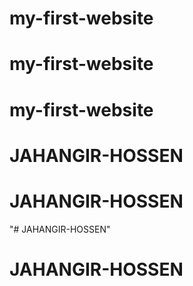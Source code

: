# my-first-website
# my-first-website
# my-first-website
# JAHANGIR-HOSSEN
# JAHANGIR-HOSSEN
"# JAHANGIR-HOSSEN" 
# JAHANGIR-HOSSEN
